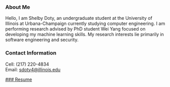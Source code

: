 ### About Me
  Hello, I am Shelby Doty, an undergraduate student at the University of Illinois at Urbana-Champaign currently studying computer engineering. I am performing research advised by PhD student Wei Yang focused on developing my machine learning skills. My research interests lie primarily in software engineering and security.

### Contact Information
  Cell: (217) 220-4834  
  Email: sdoty4@illinois.edu

[### Resume](Other_Pages/Resume.md) 
